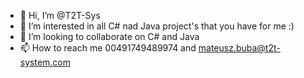 - 👋 Hi, I’m @T2T-Sys
- 👀 I’m interested in all C# nad Java project's that you have for me :)
- 💞️ I’m looking to collaborate on C# and Java
- 📫 How to reach me 00491749489974 and mateusz.buba@t2t-system.com

<!---
T2T-Sys/T2T-Sys is a ✨ special ✨ repository because its `README.md` (this file) appears on your GitHub profile.
You can click the Preview link to take a look at your changes.
--->

